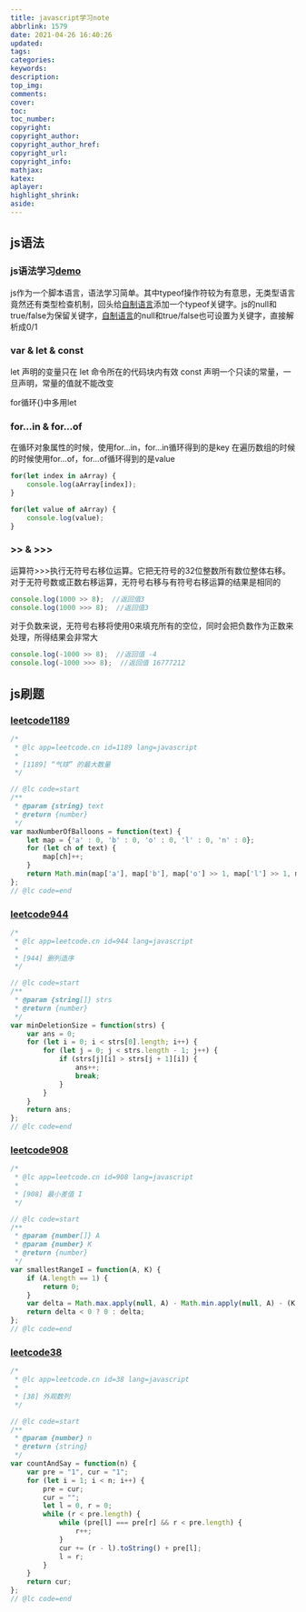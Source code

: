 ```yaml
---
title: javascript学习note
abbrlink: 1579
date: 2021-04-26 16:40:26
updated:
tags:
categories:
keywords:
description:
top_img:
comments:
cover:
toc:
toc_number:
copyright:
copyright_author:
copyright_author_href:
copyright_url:
copyright_info:
mathjax:
katex:
aplayer:
highlight_shrink:
aside:
---
```


## js语法

### js语法学习[demo](https://github.com/lws597/web/tree/master/js)

js作为一个脚本语言，语法学习简单。其中typeof操作符较为有意思，无类型语言竟然还有类型检查机制，回头给[自制语言](https://github.com/lws597/xlang)添加一个typeof关键字。js的null和true/false为保留关键字，[自制语言](https://github.com/lws597/xlang)的null和true/false也可设置为关键字，直接解析成0/1



### var & let & const

let 声明的变量只在 let 命令所在的代码块内有效
const 声明一个只读的常量，一旦声明，常量的值就不能改变

for循环{}中多用let



### for...in & for...of

在循环对象属性的时候，使用for…in，for…in循环得到的是key
在遍历数组的时候的时候使用for…of，for…of循环得到的是value

```javascript
for(let index in aArray) {
    console.log(aArray[index]);
}

for(let value of aArray) {
    console.log(value);
}
```



### >> & >>>

运算符>>>执行无符号右移位运算。它把无符号的32位整数所有数位整体右移。对于无符号数或正数右移运算，无符号右移与有符号右移运算的结果是相同的

```javascript
console.log(1000 >> 8);  //返回值3
console.log(1000 >>> 8);  //返回值3
```

对于负数来说，无符号右移将使用0来填充所有的空位，同时会把负数作为正数来处理，所得结果会非常大

```javascript
console.log(-1000 >> 8);  //返回值 -4
console.log(-1000 >>> 8);  //返回值 16777212
```



## js刷题

### [leetcode1189](https://leetcode-cn.com/problems/maximum-number-of-balloons)

```javascript
/*
 * @lc app=leetcode.cn id=1189 lang=javascript
 *
 * [1189] “气球” 的最大数量
 */

// @lc code=start
/**
 * @param {string} text
 * @return {number}
 */
var maxNumberOfBalloons = function(text) {
    let map = {'a' : 0, 'b' : 0, 'o' : 0, 'l' : 0, 'n' : 0};
    for (let ch of text) {
        map[ch]++;
    }
    return Math.min(map['a'], map['b'], map['o'] >> 1, map['l'] >> 1, map['n']);
};
// @lc code=end


```



### [leetcode944](https://leetcode-cn.com/problems/delete-columns-to-make-sorted)

```javascript
/*
 * @lc app=leetcode.cn id=944 lang=javascript
 *
 * [944] 删列造序
 */

// @lc code=start
/**
 * @param {string[]} strs
 * @return {number}
 */
var minDeletionSize = function(strs) {
    var ans = 0;
    for (let i = 0; i < strs[0].length; i++) {
        for (let j = 0; j < strs.length - 1; j++) {
            if (strs[j][i] > strs[j + 1][i]) {
                ans++;
                break;
            }
        }
    }
    return ans;
};
// @lc code=end


```



### [leetcode908](https://leetcode-cn.com/problems/smallest-range-i)

```javascript
/*
 * @lc app=leetcode.cn id=908 lang=javascript
 *
 * [908] 最小差值 I
 */

// @lc code=start
/**
 * @param {number[]} A
 * @param {number} K
 * @return {number}
 */
var smallestRangeI = function(A, K) {
    if (A.length == 1) {
        return 0;
    }
    var delta = Math.max.apply(null, A) - Math.min.apply(null, A) - (K << 1);
    return delta < 0 ? 0 : delta;
};
// @lc code=end


```



### [leetcode38](https://leetcode-cn.com/problems/count-and-say)

```javascript
/*
 * @lc app=leetcode.cn id=38 lang=javascript
 *
 * [38] 外观数列
 */

// @lc code=start
/**
 * @param {number} n
 * @return {string}
 */
var countAndSay = function(n) {
    var pre = "1", cur = "1";
    for (let i = 1; i < n; i++) {
        pre = cur;
        cur = "";
        let l = 0, r = 0;
        while (r < pre.length) {
            while (pre[l] === pre[r] && r < pre.length) {
                r++;
            }
            cur += (r - l).toString() + pre[l];
            l = r;
        }
    }
    return cur;
};
// @lc code=end


```